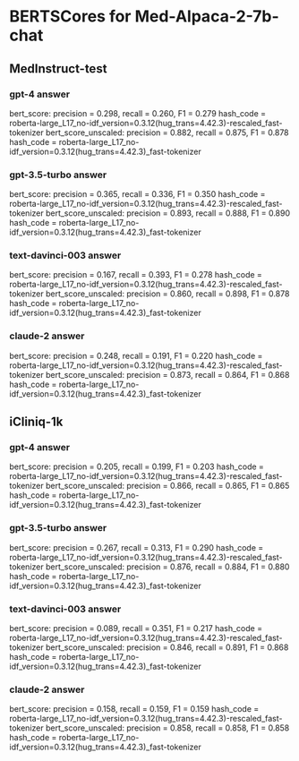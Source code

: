 # BERTSCores for Med-Alpaca-2-7b-chat

## MedInstruct-test

### gpt-4 answer

bert_score: precision = 0.298, recall = 0.260, F1 = 0.279 hash_code = roberta-large_L17_no-idf_version=0.3.12(hug_trans=4.42.3)-rescaled_fast-tokenizer
bert_score_unscaled: precision = 0.882, recall = 0.875, F1 = 0.878 hash_code = roberta-large_L17_no-idf_version=0.3.12(hug_trans=4.42.3)_fast-tokenizer

### gpt-3.5-turbo answer

bert_score: precision = 0.365, recall = 0.336, F1 = 0.350 hash_code = roberta-large_L17_no-idf_version=0.3.12(hug_trans=4.42.3)-rescaled_fast-tokenizer
bert_score_unscaled: precision = 0.893, recall = 0.888, F1 = 0.890 hash_code = roberta-large_L17_no-idf_version=0.3.12(hug_trans=4.42.3)_fast-tokenizer

### text-davinci-003 answer

bert_score: precision = 0.167, recall = 0.393, F1 = 0.278 hash_code = roberta-large_L17_no-idf_version=0.3.12(hug_trans=4.42.3)-rescaled_fast-tokenizer
bert_score_unscaled: precision = 0.860, recall = 0.898, F1 = 0.878 hash_code = roberta-large_L17_no-idf_version=0.3.12(hug_trans=4.42.3)_fast-tokenizer

### claude-2 answer

bert_score: precision = 0.248, recall = 0.191, F1 = 0.220 hash_code = roberta-large_L17_no-idf_version=0.3.12(hug_trans=4.42.3)-rescaled_fast-tokenizer
bert_score_unscaled: precision = 0.873, recall = 0.864, F1 = 0.868 hash_code = roberta-large_L17_no-idf_version=0.3.12(hug_trans=4.42.3)_fast-tokenizer

## iCliniq-1k

### gpt-4 answer

bert_score: precision = 0.205, recall = 0.199, F1 = 0.203 hash_code = roberta-large_L17_no-idf_version=0.3.12(hug_trans=4.42.3)-rescaled_fast-tokenizer
bert_score_unscaled: precision = 0.866, recall = 0.865, F1 = 0.865 hash_code = roberta-large_L17_no-idf_version=0.3.12(hug_trans=4.42.3)_fast-tokenizer

### gpt-3.5-turbo answer

bert_score: precision = 0.267, recall = 0.313, F1 = 0.290 hash_code = roberta-large_L17_no-idf_version=0.3.12(hug_trans=4.42.3)-rescaled_fast-tokenizer
bert_score_unscaled: precision = 0.876, recall = 0.884, F1 = 0.880 hash_code = roberta-large_L17_no-idf_version=0.3.12(hug_trans=4.42.3)_fast-tokenizer

### text-davinci-003 answer

bert_score: precision = 0.089, recall = 0.351, F1 = 0.217 hash_code = roberta-large_L17_no-idf_version=0.3.12(hug_trans=4.42.3)-rescaled_fast-tokenizer
bert_score_unscaled: precision = 0.846, recall = 0.891, F1 = 0.868 hash_code = roberta-large_L17_no-idf_version=0.3.12(hug_trans=4.42.3)_fast-tokenizer

### claude-2 answer

bert_score: precision = 0.158, recall = 0.159, F1 = 0.159 hash_code = roberta-large_L17_no-idf_version=0.3.12(hug_trans=4.42.3)-rescaled_fast-tokenizer
bert_score_unscaled: precision = 0.858, recall = 0.858, F1 = 0.858 hash_code = roberta-large_L17_no-idf_version=0.3.12(hug_trans=4.42.3)_fast-tokenizer
